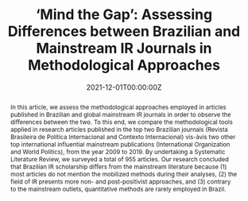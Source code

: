 ---
abstract:  In this article, we assess the methodological approaches employed in articles published in Brazilian and global mainstream IR journals in order to observe the differences between the two. To this end, we compare the methodological tools applied in research articles published in the top two Brazilian journals (Revista Brasileira de Política Internacional and Contexto Internacional) vis-àvis two other top international influential mainstream publications (International Organization and World Politics), from the year 2009 to 2019. By undertaking a Systematic Literature Review, we surveyed a total of 955 articles. Our research concluded that Brazilian IR scholarship differs from the mainstream literature because (1) most articles do not mention the mobilized methods during their analyses, (2) the field of IR presents more non- and post-positivist approaches, and (3) contrary to the mainstream outlets, quantitative methods are rarely employed in Brazil. 
authors:
- admin
- João Paulo Nicolini Gabriel
- Dawisson Belém Lopes
date: "2021-12-01T00:00:00Z"
featured: true
publication: '*Contexto Internacional*'
publication_types:
- "2"
tags:
- Methodology
- International Relations  
- Brazil
- Systematic Literature Review
- Scholarly Production  
- Bibliometrics
publishDate: "2020-12-01T00:00:00Z"
title: "‘Mind the Gap’: Assessing Differences between Brazilian and Mainstream IR Journals in Methodological Approaches"
url_pdf: https://www.scielo.br/j/cint/a/dMc5JBhCCjt8RvKB64Jrt4D/?format=pdf&lang=en
---